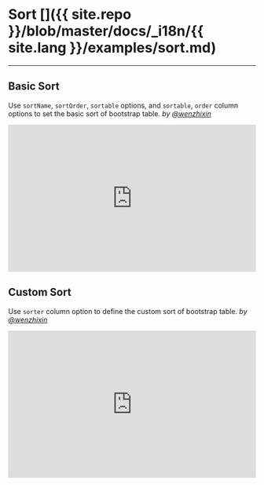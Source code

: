 # Sort []({{ site.repo }}/blob/master/docs/_i18n/{{ site.lang }}/examples/sort.md)

---

## Basic Sort

Use `sortName`, `sortOrder`, `sortable` options, and `sortable`, `order` column options to set the basic sort of bootstrap table. _by [@wenzhixin](https://github.com/wenzhixin)_

<iframe width="100%" height="300" src="http://jsfiddle.net/wenyi/e3nk137y/18/embedded/html,result" allowfullscreen="allowfullscreen" frameborder="0"></iframe>

## Custom Sort

Use `sorter` column option to define the custom sort of bootstrap table. _by [@wenzhixin](https://github.com/wenzhixin)_

<iframe width="100%" height="300" src="http://jsfiddle.net/wenyi/e3nk137y/19/embedded/html,js,result" allowfullscreen="allowfullscreen" frameborder="0"></iframe>